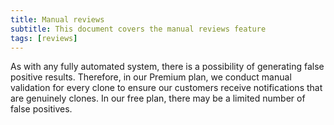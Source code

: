 ```yaml
---
title: Manual reviews
subtitle: This document covers the manual reviews feature
tags: [reviews]
---
```


As with any fully automated system, there is a possibility of generating false positive results. Therefore, in our Premium plan, we conduct manual validation for every clone to ensure our customers receive notifications that are genuinely clones. In our free plan, there may be a limited number of false positives.